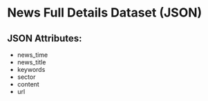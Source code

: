 # News Full Details Dataset (JSON)

## JSON Attributes:
- news_time
- news_title
- keywords
- sector
- content
- url
